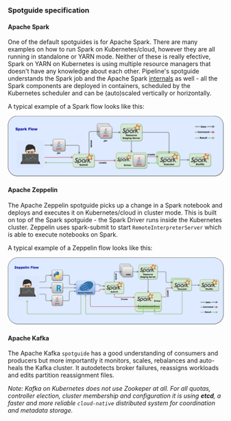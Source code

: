 ### Spotguide specification

#### Apache Spark

One of the default spotguides is for Apache Spark. There are many examples on how to run Spark on Kubernetes/cloud, however they are all running in standalone or YARN mode. Neither of these is really efective, Spark on YARN on Kubernetes is using multiple resource managers that doesn't have any knowledge about each other. Pipeline's spotguide understands the Spark job and the Apache Spark [internals](https://github.com/apache-spark-on-k8s/spark) as well - all the Spark components are deployed in containers, scheduled by the Kubernetes scheduler and can be (auto)scaled vertically or horizontally.

A typical example of a Spark flow looks like this:

![Spark Flow](../docs/images/spark-flow.png)


#### Apache Zeppelin

The Apache Zeppelin spotguide picks up a change in a Spark notebook and deploys and executes it on Kubernetes/cloud in cluster mode. This is built on top of the Spark spotguide - the Spark Driver runs inside the Kubernetes cluster. Zeppelin uses spark-submit to start `RemoteInterpreterServer` which is able to execute notebooks on Spark. 

A typical example of a Zeppelin flow looks like this:

![Zeppelin Flow](../docs/images/zeppelin-flow.png)

#### Apache Kafka 

The Apache Kafka `spotguide` has a good understanding of consumers and producers but more importantly it monitors, scales, rebalances and auto-heals the Kafka cluster. It autodetects broker failures, reassigns workloads and edits partition reassignment files.

_Note: Kafka on Kubernetes does not use Zookeper at all. For all quotas, controller election, cluster membership and configuration it is using **etcd**, a faster and more reliable `cloud-native` distributed system for coordination and metadata storage._
